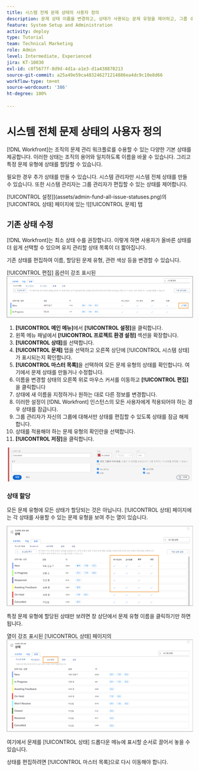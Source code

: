 ```yaml
---
title: 시스템 전체 문제 상태의 사용자 정의
description: 문제 상태 이름을 변경하고, 상태가 사용되는 문제 유형을 제어하고, 그룹 수준의 사용자 정의를 위한 잠금/잠금 해제 상태에 대해 알아봅니다.
feature: System Setup and Administration
activity: deploy
type: Tutorial
team: Technical Marketing
role: Admin
level: Intermediate, Experienced
jira: KT-10030
exl-id: c8f5677f-8d9d-4d1a-a1e3-d1a438878213
source-git-commit: a25a49e59ca483246271214886ea4dc9c10e8d66
workflow-type: tm+mt
source-wordcount: '386'
ht-degree: 100%

---
```


# 시스템 전체 문제 상태의 사용자 정의

[!DNL Workfront]는 조직의 문제 관리 워크플로를 수용할 수 있는 다양한 기본 상태를 제공합니다. 이러한 상태는 조직의 용어와 일치하도록 이름을 바꿀 수 있습니다. 그리고 특정 문제 유형에 상태를 할당할 수 있습니다.

필요한 경우 추가 상태를 만들 수 있습니다. 시스템 관리자만 시스템 전체 상태를 만들 수 있습니다. 또한 시스템 관리자는 그룹 관리자가 편집할 수 있는 상태를 제어합니다.

[!UICONTROL 설정]](assets/admin-fund-all-issue-statuses.png)의 [!UICONTROL 상태] 페이지에 있는 ![[!UICONTROL 문제] 탭

## 기존 상태 수정

[!DNL Workfront]는 최소 상태 수를 권장합니다. 이렇게 하면 사용자가 올바른 상태를 더 쉽게 선택할 수 있으며 유지 관리할 상태 목록이 더 짧아집니다.

기존 상태를 편집하여 이름, 할당된 문제 유형, 관련 색상 등을 변경할 수 있습니다.

[!UICONTROL 편집] 옵션이 강조 표시된 ![문제 상태 목록](assets/admin-fund-edit-issue-status.png)

1. **[!UICONTROL 메인 메뉴]**&#x200B;에서 **[!UICONTROL 설정]**&#x200B;을 클릭합니다.
1. 왼쪽 메뉴 패널에서 **[!UICONTROL 프로젝트 환경 설정]** 섹션을 확장합니다.
1. **[!UICONTROL 상태]**&#x200B;를 선택합니다.
1. **[!UICONTROL 문제]** 탭을 선택하고 오른쪽 상단에 [!UICONTROL 시스템 상태]가 표시되는지 확인합니다.
1. **[!UICONTROL 마스터 목록]**&#x200B;을 선택하여 모든 문제 유형의 상태를 확인합니다. 여기에서 문제 상태를 만들거나 수정합니다.
1. 이름을 변경할 상태의 오른쪽 위로 마우스 커서를 이동하고 **[!UICONTROL 편집]**&#x200B;을 클릭합니다
1. 상태에 새 이름을 지정하거나 원하는 대로 다른 정보를 변경합니다.
1. 이러한 설정이 [!DNL Workfront] 인스턴스의 모든 사용자에게 적용되어야 하는 경우 상태를 잠급니다.
1. 그룹 관리자가 자신의 그룹에 대해서만 상태를 편집할 수 있도록 상태를 잠금 해제합니다.
1. 상태를 적용해야 하는 문제 유형의 확인란을 선택합니다.
1. **[!UICONTROL 저장]**&#x200B;을 클릭합니다.

![새 상태를 만드는 창](assets/admin-fund-edit-issue-status-2.png)

### 상태 할당

모든 문제 유형에 모든 상태가 할당되는 것은 아닙니다. [!UICONTROL 상태] 페이지에는 각 상태를 사용할 수 있는 문제 유형을 보여 주는 열이 있습니다.

![상태 페이지의 문제 탭에서 강조 표시된 순서 변경](assets/admin-fund-issue-type-statuses.png)


특정 문제 유형에 할당된 상태만 보려면 창 상단에서 문제 유형 이름을 클릭하기만 하면 됩니다.

열이 강조 표시된 [!UICONTROL 상태] 페이지의 ![[!UICONTROL 문제] 탭](assets/admin-fund-statuses-issue-type.png)

여기에서 문제를 [!UICONTROL 상태] 드롭다운 메뉴에 표시할 순서로 끌어서 놓을 수 있습니다.

상태를 편집하려면 [!UICONTROL 마스터 목록]으로 다시 이동해야 합니다.
